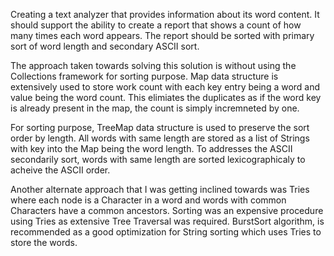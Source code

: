 Creating a text analyzer that provides information about its word content. It should support the ability to create a report
that shows a count of how many times each word appears.  The report should be sorted with primary sort of word length and 
secondary ASCII sort.

The approach taken towards solving this solution is without using the Collections framework for sorting purpose.
Map data structure is extensively used to store work count with each key entry being a word and value being the word count. 
This elimiates the duplicates as if the word key is already present in the map, the count is simply incremneted by one.

For sorting purpose, TreeMap data structure is used to preserve the sort order by length. All words with same length are
stored as a list of Strings with key into the Map being the word length. To addresses the ASCII secondarily sort, words with
same length are sorted lexicographicaly to acheive the ASCII order.

Another alternate approach that I was getting inclined towards was Tries where each node is a Character in a word and
words with common Characters have a common ancestors. Sorting was an expensive procedure using Tries as extensive Tree
Traversal was required. BurstSort algorithm, is recommended as a good optimization for String sorting which uses Tries to
store the words.

